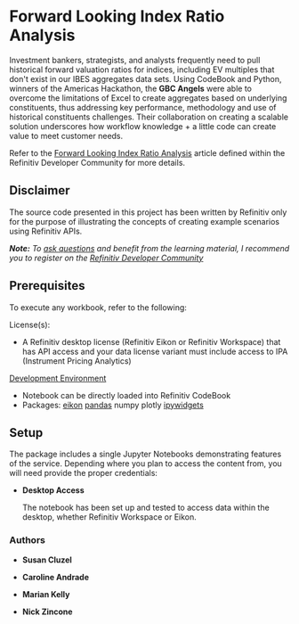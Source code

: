 # Forward Looking Index Ratio Analysis
Investment bankers, strategists, and analysts frequently need to pull historical forward valuation ratios for indices, including EV multiples that don't exist in our IBES aggregates data sets. Using CodeBook and Python, winners of the Americas Hackathon, the **GBC Angels** were able to overcome the limitations of Excel to create aggregates based on underlying constituents, thus addressing key performance, methodology and use of historical constituents challenges. Their collaboration on creating a scalable solution underscores how workflow knowledge + a little code can create value to meet customer needs.

Refer to the [Forward Looking Index Ratio Analysis]() article defined within the Refinitiv Developer Community for more details.

## <a id="disclaimer"></a>Disclaimer

The source code presented in this project has been written by Refinitiv only for the purpose of illustrating the concepts of creating example scenarios using Refinitiv APIs.

***Note:** To [ask questions](https://community.developers.refinitiv.com/index.html) and benefit from the learning material, I recommend you to register on the [Refinitiv Developer Community](https://developers.refinitiv.com)*

## <a name="prerequisites"></a>Prerequisites

To execute any workbook, refer to the following:

License(s):

- A Refinitiv desktop license (Refinitiv Eikon or Refinitiv Workspace) that has API access and your data license variant must include access to IPA (Instrument Pricing Analytics)


[Development Environment](https://developers.refinitiv.com/en/api-catalog/eikon/eikon-data-api/tutorials#setting-up-a-python-development-environment)

- Notebook can be directly loaded into Refinitiv CodeBook
- Packages: [eikon](https://pypi.org/project/eikon/) [pandas](https://pypi.org/project/pandas/) numpy plotly [ipywidgets](https://ipywidgets.readthedocs.io/en/latest/)

## <a name="setup"></a>Setup

The package includes a single Jupyter Notebooks demonstrating features of the service.  Depending where you plan to access the content from, you will need provide the proper credentials:

* **Desktop Access**

  The notebook has been set up and tested to access data within the desktop, whether Refinitiv Workspace or Eikon.

  

### <a id="authors"></a>Authors

* **Susan Cluzel**

* **Caroline Andrade**

* **Marian Kelly**

* **Nick Zincone**

  

